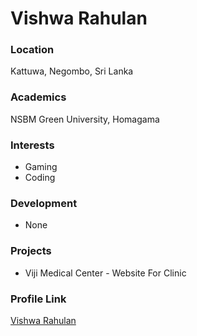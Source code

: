 # Vishwa Rahulan

### Location

Kattuwa, Negombo, Sri Lanka

### Academics

NSBM Green University, Homagama

### Interests

- Gaming
- Coding

### Development

- None

### Projects

- Viji Medical Center - Website For Clinic

### Profile Link

[Vishwa Rahulan](https://github.com/VRahulan)
